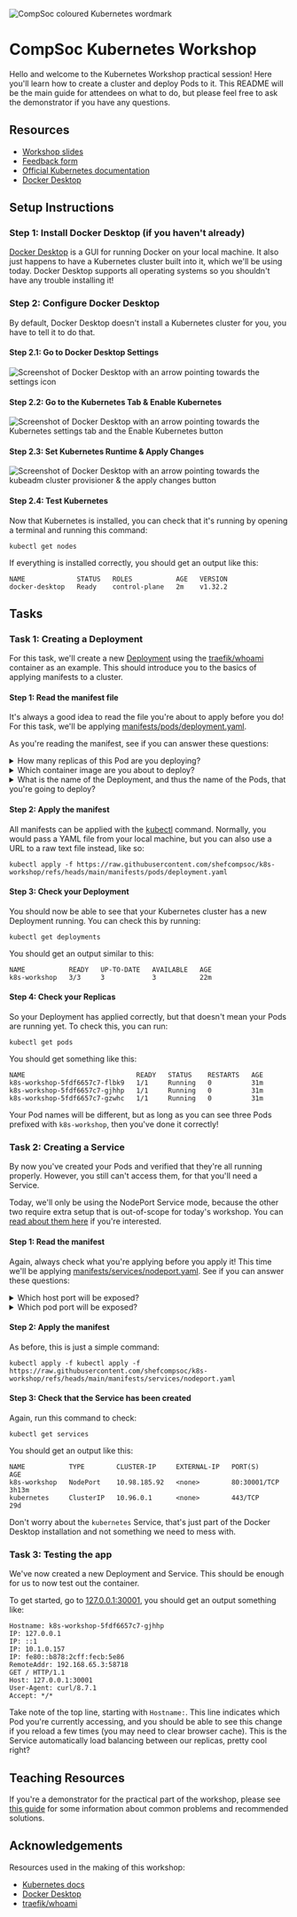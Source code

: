 ![CompSoc coloured Kubernetes wordmark](images/workshop_wordmark.png)

# CompSoc Kubernetes Workshop

Hello and welcome to the Kubernetes Workshop practical session! Here you'll learn how to create a cluster and deploy Pods to it. This README will be the main guide for attendees on what to do, but please feel free to ask the demonstrator if you have any questions.

## Resources

- [Workshop slides](https://docs.google.com/presentation/d/1gUAFvMCad-gJ7Em19_P0BnAhQpC_Osm9TZagCTWB4Aw/edit?usp=sharing)
- [Feedback form](https://forms.gle/1cabpZTWray8gk3X7)
- [Official Kubernetes documentation](https://kubernetes.io/docs/home)
- [Docker Desktop](https://www.docker.com/products/docker-desktop)

## Setup Instructions

### Step 1: Install Docker Desktop (if you haven't already)

[Docker Desktop](https://www.docker.com/products/docker-desktop/) is a GUI for running Docker on your local machine. It also just happens to have a Kubernetes cluster built into it, which we'll be using today. Docker Desktop supports all operating systems so you shouldn't have any trouble installing it!

### Step 2: Configure Docker Desktop

By default, Docker Desktop doesn't install a Kubernetes cluster for you, you have to tell it to do that. 

#### Step 2.1: Go to Docker Desktop Settings

![Screenshot of Docker Desktop with an arrow pointing towards the settings icon](images/docs_settings.png)

#### Step 2.2: Go to the Kubernetes Tab & Enable Kubernetes

![Screenshot of Docker Desktop with an arrow pointing towards the Kubernetes settings tab and the Enable Kubernetes button](images/docs_kubernetes.png)

#### Step 2.3: Set Kubernetes Runtime & Apply Changes

![Screenshot of Docker Desktop with an arrow pointing towards the kubeadm cluster provisioner & the apply changes button](images/docs_apply.png)

#### Step 2.4: Test Kubernetes

Now that Kubernetes is installed, you can check that it's running by opening a terminal and running this command:
```shell
kubectl get nodes
```

If everything is installed correctly, you should get an output like this:
```
NAME             STATUS   ROLES           AGE   VERSION
docker-desktop   Ready    control-plane   2m    v1.32.2
```

## Tasks

### Task 1: Creating a Deployment

For this task, we'll create a new [Deployment](https://kubernetes.io/docs/reference/kubernetes-api/workload-resources/deployment-v1/) using the [traefik/whoami](https://github.com/traefik/whoami) container as an example. This should introduce you to the basics of applying manifests to a cluster.

#### Step 1: Read the manifest file

It's always a good idea to read the file you're about to apply before you do! For this task, we'll be applying [manifests/pods/deployment.yaml](manifests/pods/deployment.yaml).

As you're reading the manifest, see if you can answer these questions:
<details>
    <summary>How many replicas of this Pod are you deploying?</summary>

    3 replicas.
</details>

<details>
    <summary>Which container image are you about to deploy?</summary>

    [traefik/whoami](https://hub.docker.com/r/traefik/whoami)
</details>

<details>
    <summary>What is the name of the Deployment, and thus the name of the Pods, that you're going to deploy?</summary>

    k8s-workshop
</details>

#### Step 2: Apply the manifest

All manifests can be applied with the [kubectl](https://kubernetes.io/docs/reference/kubectl/) command. Normally, you would pass a YAML file from your local machine, but you can also use a URL to a raw text file instead, like so:
```shell
kubectl apply -f https://raw.githubusercontent.com/shefcompsoc/k8s-workshop/refs/heads/main/manifests/pods/deployment.yaml
```

#### Step 3: Check your Deployment

You should now be able to see that your Kubernetes cluster has a new Deployment running. You can check this by running:
```shell
kubectl get deployments
```

You should get an output similar to this:
```
NAME           READY   UP-TO-DATE   AVAILABLE   AGE
k8s-workshop   3/3     3            3           22m
```

#### Step 4: Check your Replicas

So your Deployment has applied correctly, but that doesn't mean your Pods are running yet. To check this, you can run:
```shell
kubectl get pods
```

You should get something like this:
```
NAME                            READY   STATUS    RESTARTS   AGE
k8s-workshop-5fdf6657c7-flbk9   1/1     Running   0          31m
k8s-workshop-5fdf6657c7-gjhhp   1/1     Running   0          31m
k8s-workshop-5fdf6657c7-gzwhc   1/1     Running   0          31m
```

Your Pod names will be different, but as long as you can see three Pods prefixed with `k8s-workshop`, then you've done it correctly!

### Task 2: Creating a Service

By now you've created your Pods and verified that they're all running properly. However, you still can't access them, for that you'll need a Service.

Today, we'll only be using the NodePort Service mode, because the other two require extra setup that is out-of-scope for today's workshop. You can [read about them here](https://kubernetes.io/docs/concepts/services-networking/service/) if you're interested.

#### Step 1: Read the manifest

Again, always check what you're applying before you apply it! This time we'll be applying [manifests/services/nodeport.yaml](manifests/services/nodeport.yaml). See if you can answer these questions:
<details>
    <summary>Which host port will be exposed?</summary>

    Port 30001 will be exposed on the host.
</details>

<details>
    <summary>Which pod port will be exposed?</summary>

    Port 80 will be exposed.
</details>

#### Step 2: Apply the manifest

As before, this is just a simple command:
```shell
kubectl apply -f kubectl apply -f https://raw.githubusercontent.com/shefcompsoc/k8s-workshop/refs/heads/main/manifests/services/nodeport.yaml
```

#### Step 3: Check that the Service has been created

Again, run this command to check:
```shell
kubectl get services
```

You should get an output like this:
```
NAME           TYPE        CLUSTER-IP     EXTERNAL-IP   PORT(S)        AGE
k8s-workshop   NodePort    10.98.185.92   <none>        80:30001/TCP   3h13m
kubernetes     ClusterIP   10.96.0.1      <none>        443/TCP        29d
```

Don't worry about the `kubernetes` Service, that's just part of the Docker Desktop installation and not something we need to mess with.

### Task 3: Testing the app

We've now created a new Deployment and Service. This should be enough for us to now test out the container.

To get started, go to [127.0.0.1:30001](http://127.0.0.1:30001), you should get an output something like:
```
Hostname: k8s-workshop-5fdf6657c7-gjhhp
IP: 127.0.0.1
IP: ::1
IP: 10.1.0.157
IP: fe80::b878:2cff:fecb:5e86
RemoteAddr: 192.168.65.3:58718
GET / HTTP/1.1
Host: 127.0.0.1:30001
User-Agent: curl/8.7.1
Accept: */*
```

Take note of the top line, starting with `Hostname:`. This line indicates which Pod you're currently accessing, and you should be able to see this change if you reload a few times (you may need to clear browser cache). This is the Service automatically load balancing between our replicas, pretty cool right?

## Teaching Resources

If you're a demonstrator for the practical part of the workshop, please see [this guide](DEMONSTRATORS.md) for some information about common problems and recommended solutions.

## Acknowledgements

Resources used in the making of this workshop:
- [Kubernetes docs](https://kubernetes.io/docs/home)
- [Docker Desktop](https://www.docker.com/products/docker-desktop)
- [traefik/whoami](https://github.com/traefik/whoami)